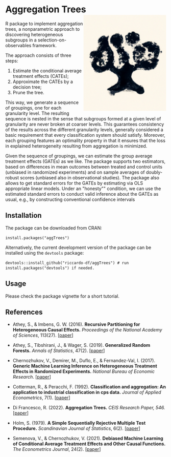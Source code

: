 # Aggregation Trees <a href="https://riccardo-df.github.io/aggTrees/"><img src="https://github.com/riccardo-df/aggTrees/blob/main/man/figures/logo.svg" align="right" height="300" /></a>
R package to implement aggregation trees, a nonparametric approach to discovering heterogeneous subgroups in a selection-on-observables framework. 

The approach consists of three steps:

1. Estimate the conditional average treatment effects (CATEs);
2. Approximate the CATEs by a decision tree;
3. Prune the tree.

This way, we generate a sequence of groupings, one for each granularity level. The resulting sequence is nested in the sense that subgroups formed at a given
level of granularity are never broken at coarser levels. This guarantees consistency of the results across the different granularity levels, generally considered a basic requirement that every classification system should satisfy. Moreover, each grouping features an optimality property in that it ensures that the loss in
explained heterogeneity resulting from aggregation is minimized.

Given the sequence of groupings, we can estimate the group average treatment effects (GATEs) as we like. The package supports two estimators, based on differences in mean outcomes between treated and control units (unbiased in randomized experiments) and on sample averages of doubly-robust scores (unbiased also in observational studies). The package also allows to get standard errors for the GATEs by estimating via OLS appropriate linear models. Under an "honesty"" condition, we can use the estimated standard errors to conduct valid inference about the GATEs as usual, e.g., by constructing conventional confidence intervals

## Installation  
The package can be downloaded from CRAN:

```
install.packages("aggTrees")
```

Alternatively, the current development version of the package can be installed using the `devtools` package:

```
devtools::install_github("riccardo-df/aggTrees") # run install.packages("devtools") if needed.
```

## Usage 
Please check the package vignette for a short tutorial.

## References

- Athey, S., & Imbens, G. W. (2016).
<b>Recursive Partitioning for Heterogeneous Causal Effects.</b>
<i>Proceedings of the National Academy of Sciences</i>, 113(27).
[<a href="https://www.pnas.org/doi/abs/10.1073/pnas.1510489113">paper</a>]

- Athey, S., Tibshirani, J., & Wager, S. (2019).
<b>Generalized Random Forests.</b> 
<i>Annals of Statistics</i>, 47(2).
[<a href="https://projecteuclid.org/euclid.aos/1547197251">paper</a>]

- Chernozhukov, V., Demirer, M., Duflo, E., & Fernandez-Val, I. (2017).
<b>Generic Machine Learning Inference on Heterogeneous Treatment Effects in Randomized Experiments.</b>
<i>National Bureau of Economic Research</i>.
[<a href="https://www.nber.org/papers/w24678">paper</a>]

- Cotterman, R., & Peracchi, F. (1992).
<b>Classification and aggregation: An application to industrial classification in cps data.</b> 
<i>Journal of Applied Econometrics</i>, 7(1).
[<a href="https://onlinelibrary.wiley.com/doi/abs/10.1002/jae.3950070105">paper</a>]

- Di Francesco, R. (2022).
<b>Aggregation Trees.</b> 
<i>CEIS Research Paper, 546.</i>
[<a href="https://papers.ssrn.com/sol3/papers.cfm?abstract_id=4304256">paper</a>]

- Holm, S. (1979).
<b>A Simple Sequentially Rejective Multiple Test Procedure.</b> 
<i>Scandinavian Journal of Statistics</i>, 6(2).
[<a href="https://www.jstor.org/stable/4615733">paper</a>] 

- Semenova, V., & Chernozhukov, V. (2021).
<b>Debiased Machine Learning of Conditional Average Treatment Effects and Other Causal Functions.</b>
<i>The Econometrics Journal</i>, 24(2).
[<a href="https://academic.oup.com/ectj/article/24/2/264/5899048">paper</a>]
